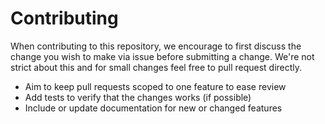 # Contributing

When contributing to this repository, we encourage to first discuss the change you wish to make via issue before submitting a change. We're not strict about this and for small changes feel free to pull request directly.

- Aim to keep pull requests scoped to one feature to ease review
- Add tests to verify that the changes works (if possible)
- Include or update documentation for new or changed features 
